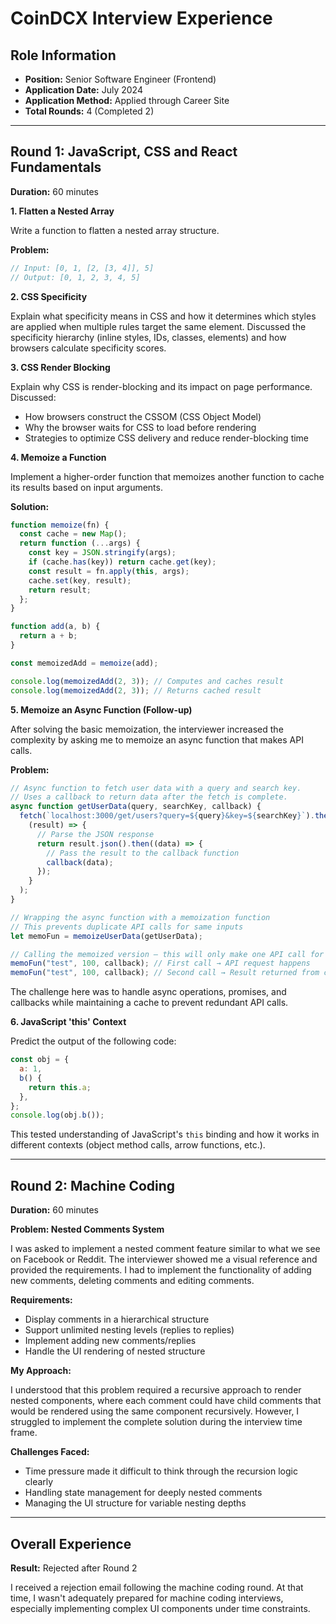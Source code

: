 # CoinDCX Interview Experience

## Role Information

- **Position:** Senior Software Engineer (Frontend)
- **Application Date:** July 2024
- **Application Method:** Applied through Career Site
- **Total Rounds:** 4 (Completed 2)

---

## Round 1: JavaScript, CSS and React Fundamentals

**Duration:** 60 minutes

**1. Flatten a Nested Array**

Write a function to flatten a nested array structure.

**Problem:**

```javascript
// Input: [0, 1, [2, [3, 4]], 5]
// Output: [0, 1, 2, 3, 4, 5]
```

**2. CSS Specificity**

Explain what specificity means in CSS and how it determines which styles are applied when multiple rules target the same element. Discussed the specificity hierarchy (inline styles, IDs, classes, elements) and how browsers calculate specificity scores.

**3. CSS Render Blocking**

Explain why CSS is render-blocking and its impact on page performance. Discussed:

- How browsers construct the CSSOM (CSS Object Model)
- Why the browser waits for CSS to load before rendering
- Strategies to optimize CSS delivery and reduce render-blocking time

**4. Memoize a Function**

Implement a higher-order function that memoizes another function to cache its results based on input arguments.

**Solution:**

```javascript
function memoize(fn) {
  const cache = new Map();
  return function (...args) {
    const key = JSON.stringify(args);
    if (cache.has(key)) return cache.get(key);
    const result = fn.apply(this, args);
    cache.set(key, result);
    return result;
  };
}

function add(a, b) {
  return a + b;
}

const memoizedAdd = memoize(add);

console.log(memoizedAdd(2, 3)); // Computes and caches result
console.log(memoizedAdd(2, 3)); // Returns cached result
```

**5. Memoize an Async Function (Follow-up)**

After solving the basic memoization, the interviewer increased the complexity by asking me to memoize an async function that makes API calls.

**Problem:**

```javascript
// Async function to fetch user data with a query and search key.
// Uses a callback to return data after the fetch is complete.
async function getUserData(query, searchKey, callback) {
  fetch(`localhost:3000/get/users?query=${query}&key=${searchKey}`).then(
    (result) => {
      // Parse the JSON response
      return result.json().then((data) => {
        // Pass the result to the callback function
        callback(data);
      });
    }
  );
}

// Wrapping the async function with a memoization function
// This prevents duplicate API calls for same inputs
let memoFun = memoizeUserData(getUserData);

// Calling the memoized version — this will only make one API call for the same input
memoFun("test", 100, callback); // First call → API request happens
memoFun("test", 100, callback); // Second call → Result returned from cache (no API request)
```

The challenge here was to handle async operations, promises, and callbacks while maintaining a cache to prevent redundant API calls.

**6. JavaScript 'this' Context**

Predict the output of the following code:

```javascript
const obj = {
  a: 1,
  b() {
    return this.a;
  },
};
console.log(obj.b());
```

This tested understanding of JavaScript's `this` binding and how it works in different contexts (object method calls, arrow functions, etc.).

---

## Round 2: Machine Coding

**Duration:** 60 minutes

**Problem: Nested Comments System**

I was asked to implement a nested comment feature similar to what we see on Facebook or Reddit. The interviewer showed me a visual reference and provided the requirements. I had to implement the functionality of adding new comments, deleting comments and editing comments.

**Requirements:**

- Display comments in a hierarchical structure
- Support unlimited nesting levels (replies to replies)
- Implement adding new comments/replies
- Handle the UI rendering of nested structure

**My Approach:**

I understood that this problem required a recursive approach to render nested components, where each comment could have child comments that would be rendered using the same component recursively. However, I struggled to implement the complete solution during the interview time frame.

**Challenges Faced:**

- Time pressure made it difficult to think through the recursion logic clearly
- Handling state management for deeply nested comments
- Managing the UI structure for variable nesting depths

---

## Overall Experience

**Result:** Rejected after Round 2

I received a rejection email following the machine coding round. At that time, I wasn't adequately prepared for machine coding interviews, especially implementing complex UI components under time constraints.
